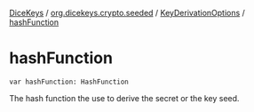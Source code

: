 [DiceKeys](../../index.md) / [org.dicekeys.crypto.seeded](../index.md) / [KeyDerivationOptions](index.md) / [hashFunction](./hash-function.md)

# hashFunction

`var hashFunction: HashFunction`

The hash function the use to derive the secret or the key seed.

